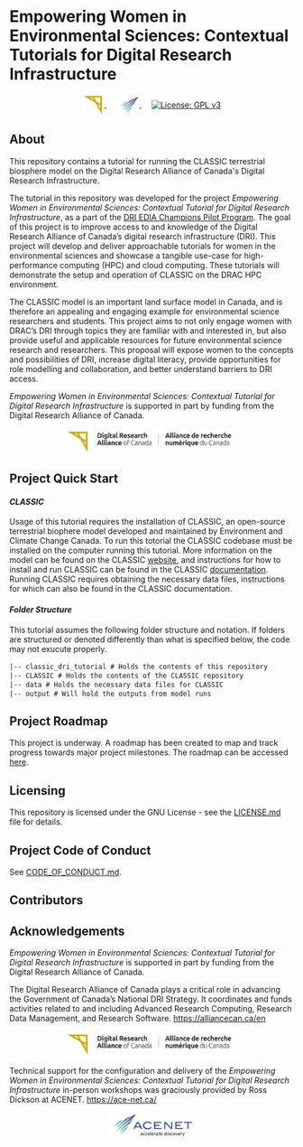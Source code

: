 # Empowering Women in Environmental Sciences: Contextual Tutorials for Digital Research Infrastructure

<p align="center">
  <a href="https://alliancecan.ca/en">
    <img src="images/alliance_logo_icon.png" height="38" alt="Alliance Canada Logo" align=center>
  </a>
  &emsp;
  <a href="https://ace-net.ca/">
    <img src="images/acenet_logo_icon.png" height="38" alt="ACENET Logo" align=center>
  </a>
  &emsp;
  <a href="https://www.gnu.org/licenses/gpl-3.0">
    <img src="https://img.shields.io/badge/License-GPLv3-blue.svg", alt="License: GPL v3" align=center>
  </a>
</p>

## About

This repository contains a tutorial for running the CLASSIC terrestrial biosphere model on the Digital Research Alliance of Canada's Digital Research Infrastructure.

The tutorial in this repository was developed for the project *Empowering Women in Environmental Sciences: Contextual Tutorial for Digital Research Infrastructure*, as a part of the [DRI EDIA Champions Pilot Program](https://alliancecan.ca/en/funding-opportunities/dri-edia-champions-pilot-program). The goal of this project is to improve access to and knowledge of the Digital Research Alliance of Canada’s digital research infrastructure (DRI). This project will develop and deliver approachable tutorials for women in the environmental sciences and showcase a tangible use-case for high-performance computing (HPC) and cloud computing. These tutorials will demonstrate the setup and operation of CLASSIC on the DRAC HPC environment. 

The CLASSIC model is an important land surface model in Canada, and is therefore an appealing and engaging example for environmental science researchers and students. This project aims to not only engage women with DRAC’s DRI through topics they are familiar with and interested in, but also provide useful and applicable resources for future environmental science research and researchers. This proposal will expose women to the concepts and possibilities of DRI, increase digital literacy, provide opportunities for role modelling and collaboration, and better understand barriers to DRI access. 

*Empowering Women in Environmental Sciences: Contextual Tutorial for Digital Research Infrastructure* is supported in part by funding from the Digital Research Alliance of Canada.

<p align="center">
  <a href="https://alliancecan.ca/en">
    <img src="images/alliance_logo_full.png" height="48" align="center" alt="Alliance Canada Logo">
  </a>
</p>

## Project Quick Start

#### *CLASSIC*

Usage of this tutorial requires the installation of CLASSIC, an open-source terrestrial biophere model developed and maintained by Environment and Climate Change Canada. To run this totorial the CLASSIC codebase must be installed on the computer running this tutorial. More information on the model can be found on the CLASSIC [website](https://cccma.gitlab.io/classic_pages/), and instructions for how to install and run CLASSIC can be found in the CLASSIC [documentation](https://cccma.gitlab.io/classic/index.html). Running CLASSIC requires obtaining the necessary data files, instructions for which can also be found in the CLASSIC documentation.

#### *Folder Structure*

This tutorial assumes the following folder structure and notation. If folders are structured or denoted differently than what is specified below, the code may not exucute properly.

```
|-- classic_dri_tutorial # Holds the contents of this repository
|-- CLASSIC # Holds the contents of the CLASSIC repository
|-- data # Holds the necessary data files for CLASSIC
|-- output # Will hold the outputs from model runs
```

## Project Roadmap

This project is underway. A roadmap has been created to map and track progress towards major project milestones. The roadmap can be accessed [here](https://github.com/users/rlwhall/projects/1/views/1).

<!---
## Vision and Mission

- **Vision:** One sentence capturing the project's overarching vision.
- **Mission:** One sentence defining the project's goals and target audience.

## About

Motivation and background in a nutshell.

## Roadmap & Milestones

- **Goals:** Clear overview of overarching and short-term goals.
- **Outcomes:** Description of expected results and deliverables.

## The Team

- **Members:** List of team members and their roles in the project.
- **Roles & Responsibilities:** [Team Directory](link-to-directory) outlines roles, responsibilities and their ways of working.

## Contributing

- **Guidelines:** [Contribution Guidelines](link-to-guidelines) for contributors.
- **Code of Conduct:** [Code of Conduct](link-to-coc) ensures a respectful project environment.
- **Resource Plans:** Details on available resources and recommended practices for the project team.

## Citing & Acknowledgement

- **Citation Instructions:** How to cite the project.
- **Acknowledgment:** Recognising contributions by different members.
--->

## Licensing

This repository is licensed under the GNU License - see the [LICENSE.md](https://github.com/angular/code-of-conduct/blob/main/LICENSE.md) file for details.

## Project Code of Conduct

See [CODE_OF_CONDUCT.md](https://github.com/angular/code-of-conduct/blob/main/CODE_OF_CONDUCT.md).

## Contributors
<!-- ALL-CONTRIBUTORS-LIST:START - Do not remove or modify this section -->
<!-- prettier-ignore-start -->
<!-- markdownlint-disable -->

<!-- markdownlint-restore -->
<!-- prettier-ignore-end -->

<!-- ALL-CONTRIBUTORS-LIST:END -->

<!---

## Contact

- **Reach Out:** Contact details for questions, feedback, or ideas.

 --->

 ## Acknowledgements

*Empowering Women in Environmental Sciences: Contextual Tutorial for Digital Research Infrastructure* is supported in part by funding from the Digital Research
Alliance of Canada.

The Digital Research Alliance of Canada plays a critical role in advancing the Government of Canada’s
National DRI Strategy. It coordinates and funds activities related to and including Advanced Research
Computing, Research Data Management, and Research Software. https://alliancecan.ca/en

<p align="center">
  <a href="https://alliancecan.ca/en">
    <img src="images/alliance_logo_full.png" height="48" align="center" alt="Alliance Canada Logo">
  </a>
</p>

Technical support for the configuration and delivery of the *Empowering Women in Environmental Sciences: Contextual Tutorial for Digital Research Infrastructure* in-person workshops was graciously provided by Ross Dickson at ACENET. https://ace-net.ca/

<p align="center">
  <a href="https://ace-net.ca/">
    <img src="images/acenet_logo_full.png" height="48" alt="ACENET Logo" align=center>
  </a>
</p>